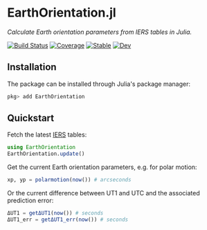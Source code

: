 # EarthOrientation.jl

*Calculate Earth orientation parameters from IERS tables in Julia.*

[![Build Status](https://github.com/JuliaAstro/EarthOrientation.jl/workflows/CI/badge.svg?branch=master)](https://github.com/JuliaAstro/EarthOrientation.jl/actions)
[![Coverage](https://codecov.io/gh/JuliaAstro/EarthOrientation.jl/branch/master/graph/badge.svg)](https://codecov.io/gh/JuliaAstro/EarthOrientation.jl)
[![Stable](https://img.shields.io/badge/docs-stable-blue.svg)](https://JuliaAstro.github.io/EarthOrientation.jl/stable)
[![Dev](https://img.shields.io/badge/docs-dev-blue.svg)](https://JuliaAstro.github.io/EarthOrientation.jl/dev)

## Installation

The package can be installed through Julia's package manager:

```julia
pkg> add EarthOrientation
```

## Quickstart

Fetch the latest [IERS][iers-link] tables:

```julia
using EarthOrientation
EarthOrientation.update()
```

Get the current Earth orientation parameters, e.g. for polar motion:

```julia
xp, yp = polarmotion(now()) # arcseconds
```

Or the current difference between UT1 and UTC and the associated prediction error:

```julia
ΔUT1 = getΔUT1(now()) # seconds
ΔUT1_err = getΔUT1_err(now()) # seconds
```
[iers-link]: https://www.iers.org/IERS/EN/DataProducts/EarthOrientationData/eop.html
